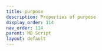 ```yaml
---
title: purpose
description: Properties of purpose
display_order: 114
nav_order: 114
parent: MD Script
layout: default
---
```



